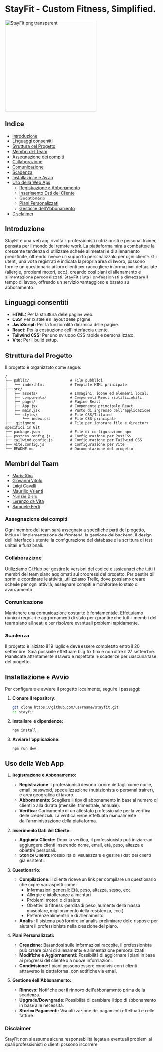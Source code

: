 # StayFit - Custom Fitness, Simplified.

<img src="./stayfit-app/src/assets/misc/STAYFit(transparent).png" alt="StayFit png transparent" width="300rem">

## Indice
- [Introduzione](#introduzione)
- [Linguaggi consentiti](#linguaggi-consentiti)
- [Struttura del Progetto](#struttura-del-progetto)
- [Membri del Team](#membri-del-team)
- [Assegnazione dei compiti](#assegnazione-dei-compiti)
- [Collaborazione](#collaborazione)
- [Comunicazione](#comunicazione)
- [Scadenza](#scadenza)
- [Installazione e Avvio](#installazione-e-avvio)
- [Uso della Web App](#uso-della-web-app)
  - [Registrazione e Abbonamento](#registrazione-e-abbonamento)
  - [Inserimento Dati del Cliente](#inserimento-dati-del-cliente)
  - [Questionario](#questionario)
  - [Piani Personalizzati](#piani-personalizzati)
  - [Gestione dell'Abbonamento](#gestione-dellabbonamento)
- [Disclaimer](#disclaimer)

## Introduzione
StayFit è una web app rivolta a professionisti nutrizionisti e personal trainer, pensata per il mondo del remote work. La piattaforma mira a combattere la crescente tendenza di utilizzare schede alimentari e di allenamento predefinite, offrendo invece un supporto personalizzato per ogni cliente. Gli utenti, una volta registrati e indicata la propria area di lavoro, possono fornire un questionario ai loro clienti per raccogliere informazioni dettagliate (allergie, problemi motori, ecc.), creando così piani di allenamento e alimentazione personalizzati. StayFit aiuta i professionisti a dimezzare il tempo di lavoro, offrendo un servizio vantaggioso e basato su abbonamento.

## Linguaggi consentiti
- **HTML:** Per la struttura delle pagine web.
- **CSS:** Per lo stile e il layout delle pagine.
- **JavaScript:** Per la funzionalità dinamica delle pagine.
- **React:** Per la costruzione dell'interfaccia utente.
- **Tailwind CSS:** Per uno sviluppo CSS rapido e personalizzato.
- **Vite:** Per il build setup.

## Struttura del Progetto
Il progetto è organizzato come segue:

```plaintext
/
├── public/                   # File pubblici
│   └── index.html            # Template HTML principale
├── src/
│   ├── assets/               # Immagini, icone ed elementi locali
│   ├── components/           # Componenti React riutilizzabili
│   ├── pages/                # Pagine React
│   ├── App.jsx               # Componente principale React
│   ├── main.jsx              # Punto di ingresso dell'applicazione
│   └── styles/               # File CSS/Tailwind
│       └── index.css         # File CSS principale
├── .gitignore                # File per ignorare file e directory specifici in Git
├── package.json              # File di configurazione npm
├── postcss.config.js         # Configurazione per PostCSS
├── tailwind.config.js        # Configurazione per Tailwind CSS
├── vite.config.js            # Configurazione per Vite
└── README.md                 # Documentazione del progetto
```

## Membri del Team
- [Mario Sica](https://github.com/mario-sica)
- [Giovanni Vitolo](url)
- [Luigi Cavalli](https://github.com/luigicavalli)
- [Maurilio Valenti](url)
- [Nunzia Biele](https://github.com/Akame96)
- [Lorenzo de Vita](https://github.com/DEVita42)
- [Samuele Berti](url)

### Assegnazione dei compiti
Ogni membro del team sarà assegnato a specifiche parti del progetto, incluse l'implementazione del frontend, la gestione del backend, il design dell'interfaccia utente, la configurazione del database e la scrittura di test unitari e funzionali.

### Collaborazione
Utilizziamo GitHub per gestire le versioni del codice e assicurarci che tutti i membri del team siano aggiornati sui progressi del progetto. Per gestire gli sprint e coordinare le attività, utilizziamo Trello, dove possiamo creare schede per ogni attività, assegnare compiti e monitorare lo stato di avanzamento.

### Comunicazione
Mantenere una comunicazione costante è fondamentale. Effettuiamo riunioni regolari e aggiornamenti di stato per garantire che tutti i membri del team siano allineati e per risolvere eventuali problemi rapidamente.

### Scadenza
Il progetto è iniziato il 19 luglio e deve essere completato entro il 20 settembre. Sarà possibile effettuare bug fix fino e non oltre il 27 settembre. Pianificate attentamente il lavoro e rispettate le scadenze per ciascuna fase del progetto.

## Installazione e Avvio
Per configurare e avviare il progetto localmente, seguire i passaggi:

1. **Clonare il repository:**
    ```bash
    git clone https://github.com/username/stayfit.git
    cd stayfit
    ```

2. **Installare le dipendenze:**
    ```bash
    npm install
    ```

3. **Avviare l'applicazione:**
    ```bash
    npm run dev
    ```

## Uso della Web App
1. **Registrazione e Abbonamento:**
    - **Registrazione:** I professionisti devono fornire dettagli come nome, email, password, specializzazione (nutrizionista o personal trainer), e area geografica di lavoro.
    - **Abbonamento:** Scegliere il tipo di abbonamento in base al numero di clienti o alla durata (mensile, trimestrale, annuale).
    - **Verifica:** Caricamento di un attestato professionale per la verifica delle credenziali. La verifica viene effettuata manualmente dall'amministrazione della piattaforma.

2. **Inserimento Dati del Cliente:**
    - **Aggiunta Cliente:** Dopo la verifica, il professionista può iniziare ad aggiungere clienti inserendo nome, email, età, peso, altezza e obiettivi personali.
    - **Storico Clienti:** Possibilità di visualizzare e gestire i dati dei clienti già esistenti.

3. **Questionario:**
    - **Compilazione:** Il cliente riceve un link per compilare un questionario che copre vari aspetti come:
      - Informazioni generali: Età, peso, altezza, sesso, ecc.
      - Allergie e intolleranze alimentari
      - Problemi motori o di salute
      - Obiettivi di fitness (perdita di peso, aumento della massa muscolare, miglioramento della resistenza, ecc.)
      - Preferenze alimentari e di allenamento
    - **Analisi:** Il sistema può fornire un'analisi preliminare delle risposte per aiutare il professionista nella creazione del piano.

4. **Piani Personalizzati:**
    - **Creazione:** Basandosi sulle informazioni raccolte, il professionista può creare piani di allenamento e alimentazione personalizzati.
    - **Modifiche e Aggiornamenti:** Possibilità di aggiornare i piani in base ai progressi del cliente o a nuove informazioni.
    - **Condivisione:** I piani possono essere condivisi con i clienti attraverso la piattaforma, con notifiche via email.

5. **Gestione dell'Abbonamento:**
    - **Rinnovo:** Notifiche per il rinnovo dell'abbonamento prima della scadenza.
    - **Upgrade/Downgrade:** Possibilità di cambiare il tipo di abbonamento in base alle necessità.
    - **Storico Pagamenti:** Visualizzazione dei pagamenti effettuati e delle fatture.

### Disclaimer
StayFit non si assume alcuna responsabilità legata a eventuali problemi ai quali professionisti o clienti possono incorrere.
